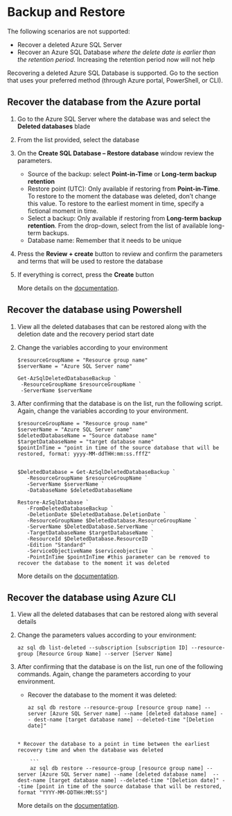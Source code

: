 <properties
  pagetitle="Azure SQL DB recover dropped server or resource group"
  description="Azure SQL Database recover dropped server or resource group"
  ms.author="vtpombei"
  selfhelptype="Apollo"
  supporttopicids=""
  resourcetags=""
  productpesids="13491"
  cloudenvironments="public,fairfax,usnat,ussec,blackforest,mooncake"
  mappedToBucket="true"
  articleid="ECCB85B2-11A3-43A9-BC3C-ED0799829B59"
  ownershipid="AzureData_AzureSQLDB_BackupRestore" />

# Backup and Restore 

The following scenarios are not supported:  
- Recover a deleted Azure SQL Server  
- Recover an Azure SQL Database *where the delete date is earlier than the retention period.* Increasing the retention period now will not help  

Recovering a deleted Azure SQL Database is supported. Go to the section that uses your preferred method (through Azure portal, PowerShell, or CLI).

## Recover the database from the Azure portal
 
1. Go to the Azure SQL Server where the database was and select the **Deleted databases** blade
2. From the list provided, select the database  
3. On the **Create SQL Database – Restore database** window review the parameters.  
    - Source of the backup: select **Point-in-Time** or **Long-term backup retention**  
    - Restore point (UTC): Only available if restoring from **Point-in-Time**. To restore to the moment the database was deleted, don’t change this value. To restore to the earliest moment in time, specify a fictional moment in time.  
    - Select a backup: Only available if restoring from **Long-term backup retention**. From the drop-down, select from the list of available long-term backups.  
    - Database name: Remember that it needs to be unique  
4. Press the **Review + create** button to review and confirm the parameters and terms that will be used to restore the database  
5. If everything is correct, press the **Create** button  

    More details on the [documentation](https://docs.microsoft.com/azure/azure-sql/database/recovery-using-backups#deleted-database-restore).  

## Recover the database using Powershell  

1. View all the deleted databases that can be restored along with the deletion date and the recovery period start date  
2. Change the variables according to your environment  

    ```
   $resourceGroupName = "Resource group name"
   $serverName = "Azure SQL Server name" 

   Get-AzSqlDeletedDatabaseBackup `
     -ResourceGroupName $resourceGroupName `
     -ServerName $serverName 
   ```

3. After confirming that the database is on the list, run the following script. Again, change the variables according to your environment.

   ```
   $resourceGroupName = "Resource group name"
   $serverName = "Azure SQL Server name"
   $deletedDatabaseName = "Source database name"
   $targetDatabaseName = "target database name"
   $pointInTime = "point in time of the source database that will be restored, format: yyyy-MM-ddTHH:mm:ss.fffZ"


   $DeletedDatabase = Get-AzSqlDeletedDatabaseBackup `
      -ResourceGroupName $resourceGroupName `
      -ServerName $serverName `
      -DatabaseName $deletedDatabaseName

   Restore-AzSqlDatabase `
      -FromDeletedDatabaseBackup `
      -DeletionDate $DeletedDatabase.DeletionDate `
      -ResourceGroupName $DeletedDatabase.ResourceGroupName `
      -ServerName $DeletedDatabase.ServerName `
      -TargetDatabaseName $targetDatabaseName `
      -ResourceId $DeletedDatabase.ResourceID `
      -Edition "Standard" `
      -ServiceObjectiveName $serviceobjective `
      -PointInTime $pointInTime #this parameter can be removed to recover the database to the moment it was deleted 
   ```

     More details on the [documentation](https://docs.microsoft.com/powershell/module/az.sql/restore-azsqldatabase?view=azps-5.6.0).  

## Recover the database using Azure CLI

1. View all the deleted databases that can be restored along with several details
2. Change the parameters values according to your environment:

   ```
   az sql db list-deleted --subscription [subscription ID] --resource-group [Resource Group Name] --server [Server Name]
   ```

3. After confirming that the database is on the list, run one of the following commands. Again, change the parameters according to your environment.

   * Recover the database to the moment it was deleted:

     ```
     az sql db restore --resource-group [resource group name] --server [Azure SQL Server name] --name [deleted database name] -- dest-name [target database name] --deleted-time "[Deletion date]" 
   ```

   * Recover the database to a point in time between the earliest recovery time and when the database was deleted

       ```
       az sql db restore --resource-group [resource group name] --server [Azure SQL Server name] --name [deleted database name]  --dest-name [target database name] --deleted-time "[Deletion date]" --time [point in time of the source database that will be restored, format "YYYY-MM-DDTHH:MM:SS"]
      ```

     More details on the [documentation](https://docs.microsoft.com/cli/azure/sql/db?view=azure-cli-latest#az_sql_db_restore).
